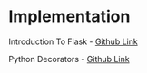 # Implementation

Introduction To Flask - [Github Link](https://github.com/grandeurkoe/100-days-of-code-the-complete-python-pro-bootcamp/tree/3c4448a729e674d11d413563af467bd1496e9a2c/day-054-introduction-to-web-development-with-flask/introduction-to-flask)

Python Decorators - [Github Link](https://github.com/grandeurkoe/100-days-of-code-the-complete-python-pro-bootcamp/tree/3c4448a729e674d11d413563af467bd1496e9a2c/day-054-introduction-to-web-development-with-flask/python-decorators)